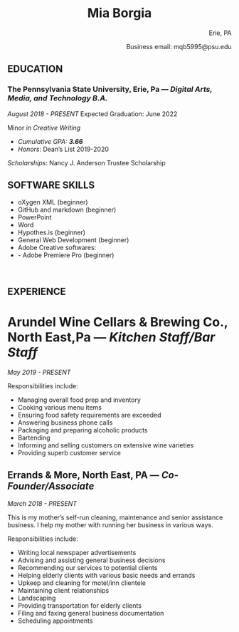 <h1 style="text-align: center;">Mia Borgia</h1>
<p style="text-align: right;">Erie, PA</p>
<p style="text-align: right;">Business email: mqb5995@psu.edu</p>

<h2><b>EDUCATION</b></h2>
<h3><b>The Pennsylvania State University, </b>Erie, Pa — <i>Digital Arts, Media, and Technology B.A.</i></h3>
<i>August 2018 - PRESENT</i>
Expected Graduation: June 2022

Minor in <i>Creative Writing</i>
<ul>
 	<li><i>Cumulative GPA: <b>3.66</b></i></li>
 	<li><i>Honors</i>: Dean’s List 2019-2020</li>
</ul>
<i>Scholarships</i>: Nancy J. Anderson Trustee Scholarship
<h2><b>SOFTWARE SKILLS</b></h2>
<ul>
 	<li>oXygen XML (beginner)</li>
 	<li>GitHub and markdown (beginner)</li>
 	<li>PowerPoint</li>
 	<li>Word</li>
<li>Hypothes.is (beginner)</li>
 	<li>General Web Development (beginner)</li>
 	<li>Adobe Creative softwares:</li>
 	<li>- Adobe Premiere Pro (beginner)</li>
 	
</ul>
&nbsp;
<h2><b>EXPERIENCE</b></h2>
<h1><b>Arundel Wine Cellars &amp; Brewing Co., </b>North East,Pa — <i>Kitchen Staff/Bar Staff</i></h1>
<i>May 2019 - PRESENT</i>

Responsibilities include:
<ul>
 	<li>Managing overall food prep and inventory</li>
 	<li>Cooking various menu items</li>
 	<li>Ensuring food safety requirements are exceeded</li>
 	<li>Answering business phone calls</li>
 	<li>Packaging and preparing alcoholic products</li>
 	<li>Bartending</li>
 	<li>Informing and selling customers on extensive wine varieties</li>
 	<li>Providing superb customer service</li>
</ul>
<h2><b>Errands &amp; More, </b>North East, PA — <i>Co-Founder/Associate</i></h2>
<i>March 2018 - PRESENT</i>

This is my mother’s self-run cleaning, maintenance and senior assistance business. I help my mother with running her business in various ways.

Responsibilities include:
<ul>
 	<li>Writing local newspaper advertisements</li>
 	<li>Advising and assisting general business decisions</li>
 	<li>Recommending our services to potential clients</li>
 	<li>Helping elderly clients with various basic needs and errands</li>
 	<li>Upkeep and cleaning for motel/inn clientele</li>
 	<li>Maintaining client relationships</li>
 	<li>Landscaping</li>
 	<li>Providing transportation for elderly clients</li>
 	<li>Filing and faxing general business documentation</li>
 	<li>Scheduling appointments</li>
</ul>
&nbsp;
